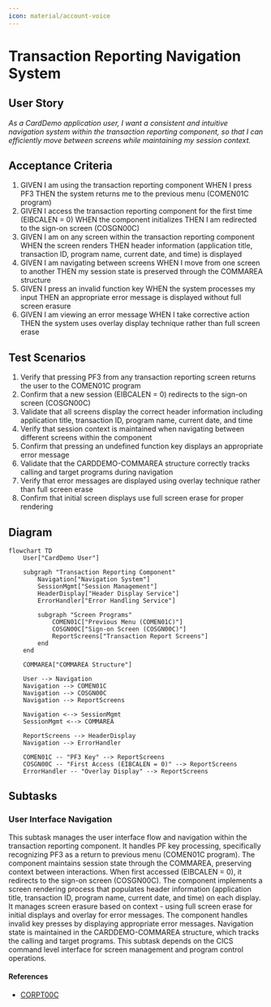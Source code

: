```yaml
---
icon: material/account-voice
---
```

# Transaction Reporting Navigation System

## User Story
_As a CardDemo application user, I want a consistent and intuitive navigation system within the transaction reporting component, so that I can efficiently move between screens while maintaining my session context._

## Acceptance Criteria
1. GIVEN I am using the transaction reporting component WHEN I press PF3 THEN the system returns me to the previous menu (COMEN01C program)
2. GIVEN I access the transaction reporting component for the first time (EIBCALEN = 0) WHEN the component initializes THEN I am redirected to the sign-on screen (COSGN00C)
3. GIVEN I am on any screen within the transaction reporting component WHEN the screen renders THEN header information (application title, transaction ID, program name, current date, and time) is displayed
4. GIVEN I am navigating between screens WHEN I move from one screen to another THEN my session state is preserved through the COMMAREA structure
5. GIVEN I press an invalid function key WHEN the system processes my input THEN an appropriate error message is displayed without full screen erasure
6. GIVEN I am viewing an error message WHEN I take corrective action THEN the system uses overlay display technique rather than full screen erase

## Test Scenarios
1. Verify that pressing PF3 from any transaction reporting screen returns the user to the COMEN01C program
2. Confirm that a new session (EIBCALEN = 0) redirects to the sign-on screen (COSGN00C)
3. Validate that all screens display the correct header information including application title, transaction ID, program name, current date, and time
4. Verify that session context is maintained when navigating between different screens within the component
5. Confirm that pressing an undefined function key displays an appropriate error message
6. Validate that the CARDDEMO-COMMAREA structure correctly tracks calling and target programs during navigation
7. Verify that error messages are displayed using overlay technique rather than full screen erase
8. Confirm that initial screen displays use full screen erase for proper rendering

## Diagram
```mermaid
flowchart TD
    User["CardDemo User"]
    
    subgraph "Transaction Reporting Component"
        Navigation["Navigation System"]
        SessionMgmt["Session Management"]
        HeaderDisplay["Header Display Service"]
        ErrorHandler["Error Handling Service"]
        
        subgraph "Screen Programs"
            COMEN01C["Previous Menu (COMEN01C)"]
            COSGN00C["Sign-on Screen (COSGN00C)"]
            ReportScreens["Transaction Report Screens"]
        end
    end
    
    COMMAREA["COMMAREA Structure"]
    
    User --> Navigation
    Navigation --> COMEN01C
    Navigation --> COSGN00C
    Navigation --> ReportScreens
    
    Navigation <--> SessionMgmt
    SessionMgmt <--> COMMAREA
    
    ReportScreens --> HeaderDisplay
    Navigation --> ErrorHandler
    
    COMEN01C -- "PF3 Key" --> ReportScreens
    COSGN00C -- "First Access (EIBCALEN = 0)" --> ReportScreens
    ErrorHandler -- "Overlay Display" --> ReportScreens
```

## Subtasks
### User Interface Navigation
This subtask manages the user interface flow and navigation within the transaction reporting component. It handles PF key processing, specifically recognizing PF3 as a return to previous menu (COMEN01C program). The component maintains session state through the COMMAREA, preserving context between interactions. When first accessed (EIBCALEN = 0), it redirects to the sign-on screen (COSGN00C). The component implements a screen rendering process that populates header information (application title, transaction ID, program name, current date, and time) on each display. It manages screen erasure based on context - using full screen erase for initial displays and overlay for error messages. The component handles invalid key presses by displaying appropriate error messages. Navigation state is maintained in the CARDDEMO-COMMAREA structure, which tracks the calling and target programs. This subtask depends on the CICS command level interface for screen management and program control operations.
#### References
- [CORPT00C](/CORPT00C.md)